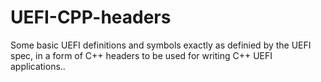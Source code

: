 # UEFI-CPP-headers
Some basic UEFI definitions and symbols exactly as definied by the UEFI spec, in a form of C++ headers to be used for writing C++ UEFI applications..
